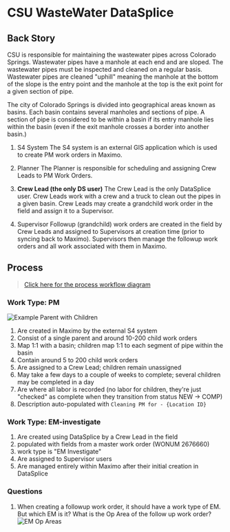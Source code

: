 # CSU WasteWater DataSplice

## Back Story

CSU is responsible for maintaining the wastewater pipes across Colorado Springs. Wastewater pipes have a manhole at each end and are sloped. The wastewater pipes must be inspected and cleaned on a regular basis. Wastewater pipes are cleaned "uphill" meaning the manhole at the bottom of the slope is the entry point and the manhole at the top is the exit point for a given section of pipe.

The city of Colorado Springs is divided into geographical areas known as basins. Each basin contains several manholes and sections of pipe. A section of pipe is considered to be within a basin if its entry manhole lies within the basin (even if the exit manhole crosses a border into another basin.)

1. S4 System
The S4 system is an external GIS application which is used to create PM work orders in Maximo.

1. Planner
The Planner is responsible for scheduling and assigning Crew Leads to PM Work Orders.

1. __Crew Lead (the only DS user)__
The Crew Lead is the only DataSplice user. Crew Leads work with a crew and a truck to clean out the pipes in a given basin. Crew Leads may create a grandchild work order in the field and assign it to a Supervisor.

1. Supervisor
Followup (grandchild) work orders are created in the field by Crew Leads and assigned to Supervisors at creation time (prior to syncing back to Maximo). Supervisors then manage the followup work orders and all work associated with them in Maximo.

## Process

> [Click here for the process workflow diagram](https://www.lucidchart.com/documents/view/40919d87-68b6-461e-8a5b-bd129536cfea)

### Work Type: PM

![Example Parent with Children](https://lh5.googleusercontent.com/Zy3vCrAx7JQW7QOQ5wUCCBWUqza11EG6o53JLmHV-LnKJpdfMiRYIETmPSDbegW71v0aU8csdO0=w2508-h1162)

1. Are created in Maximo by the external S4 system
1. Consist of a single parent and around 10-200 child work orders
1. Map 1:1 with a basin; children map 1:1 to each segment of pipe within the basin
1. Contain around 5 to 200 child work orders
1. Are assigned to a Crew Lead; children remain unassigned
1. May take a few days to a couple of weeks to complete; several children may be completed in a day
1. Are where all labor is recorded (no labor for children, they're just "checked" as complete when they transition from status NEW -> COMP)
1. Description auto-populated with `Cleaning PM for - {Location ID}`

### Work Type: EM-investigate

1. Are created using DataSplice by a Crew Lead in the field
  1. populated with fields from a master work order (WONUM 2676660)
  1. work type is "EM Investigate"
1. Are assigned to Supervisor users
1. Are managed entirely within Maximo after their initial creation in DataSplice

### Questions

1. When creating a followup work order, it should have a work type of EM. But which EM is it? What is the Op Area of the follow up work order?
![EM Op Areas](https://lh5.googleusercontent.com/G_uvTFIlqRe4yRZe5FCerWhgacLRRUHfMwZqcqq3xIhwJu09YyrDmSVzJ5MwR8EhlwYDY8nYrx8=w2508-h1162)
